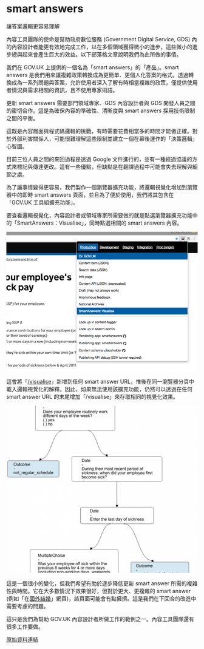 # smart answers

讓答案邏輯更容易理解

內容工具團隊的使命是幫助政府數位服務 (Government Digital Service, GDS) 內的內容設計者能更有效地完成工作，以在多個領域獲得微小的進步，這些微小的進步總與起來會產生巨大的效益。以下部落格文章說明我們為此所做的事情。

我們在 GOV.UK 上提供的一個名為「smart answers」的「產品」。smart answers 是我們用來讓複雜政策轉換成為更簡單、更個人化答案的格式。透過轉換成為一系列問題與答案，允許使用者深入了解有時相當複雜的政策，僅提供使用者情況與需求相關的資訊，且不使用專家術語。

更新 smart answers 需要部門領域專家、GDS 內容設計者與 GDS 開發人員之間的密切合作。這是為確保內容的準確性、清晰度與 smart answers 採用技術限制之間的平衡。

這既是內容層面與程式碼邏輯的挑戰，有時需要花費相當多的時間才能做正確。對於外部利害關係人，可能很難理解這些限制並建立一個在幕後運作的「決策邏輯」心智圖。

目前三位人員之間的來回過程是透過 Google 文件進行的，並有一種經過協議的方式來標記與傳達更改。這有一些優點，但缺點是在翻譯過程中可能會失去理解與細節之處。

為了讓事情變得更容易，我們製作一個瀏覽器擴充功能，將邏輯視覺化增加到瀏覽器中的即時 smart answers 頁面，並且為了便於使用，我們將其包含在「GOV.UK 工具組擴充功能」。

要查看邏輯視覺化，內容設計者或領域專家所需要做的就是點選瀏覽器擴充功能中的「SmartAnswers：Visualise」，同時點選相關的 smart answers 內容。

![](./img/smart-answer-01.png)

這會將「[/visualise](https://www.gov.uk/calculate-statutory-sick-pay/visualise)」新增到任何 smart answer URL，惟後在同一瀏覽器分頁中載入邏輯視覺化的解釋。因此，如果無法使用該擴充功能，仍然可以透過在任何 smart answer URL 的末尾增加「/visualise」來存取相同的視覺化效果。

![](./img/smart-answer-02.png)

這是一個很小的變化，但我們希望有助於逐步降低更新 smart answer 所需的複雜性與時間。它在大多數情況下效果很好，但對於更大、更複雜的 smart answer (例如「在[國外結婚](https://www.gov.uk/marriage-abroad)」網頁)，該頁面可能會有點擁擠。這是我們在下回合的改進中需要考慮的問題。

這只是我們為幫助 GOV.UK 內容設計者所做工作的範例之一。內容工具團隊還有很多工作要做。

[原始資料連結](https://insidegovuk.blog.gov.uk/2016/10/27/making-it-easier-to-understand-smart-answer-logic)
